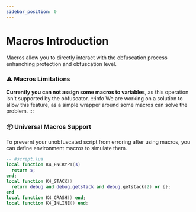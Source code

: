 ```yaml
---
sidebar_position: 0
---
```


# Macros Introduction

Macros allow you to directly interact with the obfuscation process enhanching protection and obfuscation level.

### ⚠️ Macros Limitations
**Currently you can not assign some macros to variables**, as this operation isn't supported by the obfuscator.
:::info
We are working on a solution to allow this feature, as a simple wrapper around some macros can solve the problem.
:::

### 📦 Universal Macros Support

To prevernt your unobfuscated script from erroring after using macros, you can define environment macros to simulate them.

```lua
-- #script.lua
local function K4_ENCRYPT(s)
  return s;
end;
local function K4_STACK()
  return debug and debug.getstack and debug.getstack(2) or {};
end
local function K4_CRASH() end;
local function K4_INLINE() end;
```
